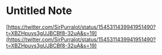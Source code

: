 # Untitled Note

[https://twitter.com/SirPurralot/status/1545311439941951490?t=XBZHpuvs3gUJBCBf8-32uA&s=19](https://twitter.com/SirPurralot/status/1545311439941951490?t=XBZHpuvs3gUJBCBf8-32uA&s=19)